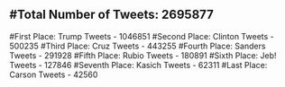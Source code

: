 #Total Number of Tweets: 2695877 
---
#First Place: Trump Tweets - 1046851
#Second Place: Clinton Tweets - 500235
#Third Place: Cruz Tweets - 443255
#Fourth Place: Sanders Tweets - 291928
#Fifth Place: Rubio Tweets - 180891
#Sixth Place: Jeb! Tweets - 127846
#Seventh Place: Kasich Tweets - 62311
#Last Place: Carson Tweets - 42560
